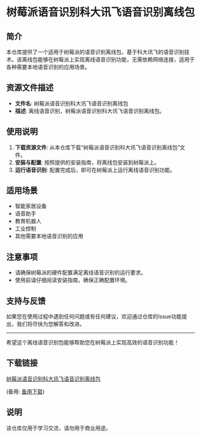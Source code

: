 # 树莓派语音识别科大讯飞语音识别离线包

## 简介
本仓库提供了一个适用于树莓派的语音识别离线包，基于科大讯飞的语音识别技术。该离线包能够在树莓派上实现离线语音识别功能，无需依赖网络连接，适用于各种需要本地语音识别的应用场景。

## 资源文件描述
- **文件名**: 树莓派语音识别科大讯飞语音识别离线包
- **描述**: 离线语音识别，树莓派语音识别科大讯飞语音识别离线包。

## 使用说明
1. **下载资源文件**: 从本仓库下载“树莓派语音识别科大讯飞语音识别离线包”文件。
2. **安装与配置**: 按照提供的安装指南，将离线包安装到树莓派上。
3. **运行语音识别**: 配置完成后，即可在树莓派上运行离线语音识别功能。

## 适用场景
- 智能家居设备
- 语音助手
- 教育机器人
- 工业控制
- 其他需要本地语音识别的应用

## 注意事项
- 请确保树莓派的硬件配置满足离线语音识别的运行要求。
- 使用前请仔细阅读安装指南，确保正确配置环境。

## 支持与反馈
如果您在使用过程中遇到任何问题或有任何建议，欢迎通过仓库的Issue功能提出，我们将尽快为您解答和改进。

---

希望这个离线语音识别包能够帮助您在树莓派上实现高效的语音识别功能！

## 下载链接
[树莓派语音识别科大讯飞语音识别离线包](https://pan.quark.cn/s/dea27e0d891e) 

(备用: [备用下载](https://pan.baidu.com/s/1WUtCnH28gVQyUbLsUUajHw?pwd=1234))

## 说明

该仓库仅用于学习交流，请勿用于商业用途。
